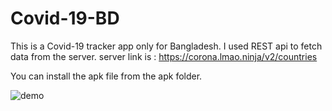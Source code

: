 # Covid-19-BD

This is a Covid-19 tracker app only for Bangladesh. I used REST api to fetch data from the server.
server link is :  https://corona.lmao.ninja/v2/countries
 
 You can install the apk file from the apk folder.
 
![demo](https://user-images.githubusercontent.com/77191261/138487487-58b0fbad-8a99-4e57-9524-ebb2d0bc0faf.gif)

